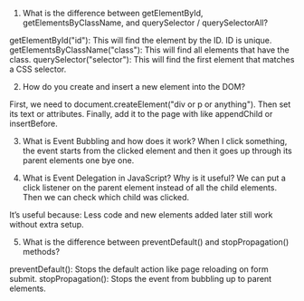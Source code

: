 1. What is the difference between getElementById, getElementsByClassName, and querySelector / querySelectorAll?

getElementById("id"): This will find the element by the ID. ID is unique.
getElementsByClassName("class"): This will find all elements that have the class.
querySelector("selector"): This will find the first element that matches a CSS selector.

2. How do you create and insert a new element into the DOM?

First, we need to document.createElement("div or p or anything").
Then set its text or attributes.
Finally, add it to the page with like appendChild or insertBefore.

3. What is Event Bubbling and how does it work?
When I click something, the event starts from the clicked element and then it goes up through its parent elements one bye one.

4. What is Event Delegation in JavaScript? Why is it useful?
We can put a click listener on the parent element instead of all the child elements. Then we can check which child was clicked.

It’s useful because: Less code and new elements added later still work without extra setup.

5. What is the difference between preventDefault() and stopPropagation() methods?

preventDefault(): Stops the default action like page reloading on form submit.
stopPropagation(): Stops the event from bubbling up to parent elements.

